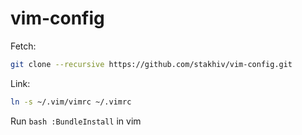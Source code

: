 vim-config
==========

Fetch:
```bash
git clone --recursive https://github.com/stakhiv/vim-config.git
```
Link:
```bash
ln -s ~/.vim/vimrc ~/.vimrc
```

Run ```bash :BundleInstall``` in vim